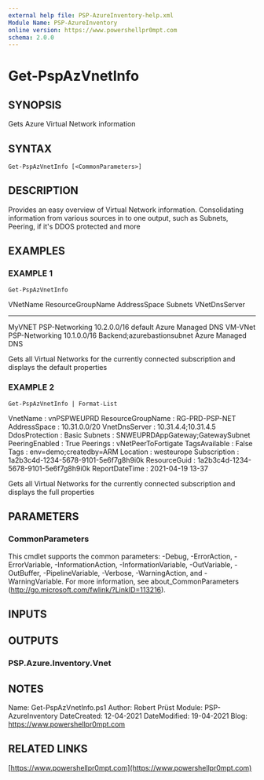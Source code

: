 ```yaml
---
external help file: PSP-AzureInventory-help.xml
Module Name: PSP-AzureInventory
online version: https://www.powershellpr0mpt.com
schema: 2.0.0
---
```


# Get-PspAzVnetInfo

## SYNOPSIS
Gets Azure Virtual Network information

## SYNTAX

```
Get-PspAzVnetInfo [<CommonParameters>]
```

## DESCRIPTION
Provides an easy overview of Virtual Network information.
Consolidating information from various sources in to one output, such as Subnets, Peering, if it's DDOS protected and more

## EXAMPLES

### EXAMPLE 1
```
Get-PspAzVnetInfo
```

VNetName ResourceGroupName AddressSpace Subnets                    VNetDnsServer
-------- ----------------- ------------ -------                    -------------
MyVNET   PSP-Networking    10.2.0.0/16  default                    Azure Managed DNS
VM-VNet  PSP-Networking    10.1.0.0/16  Backend;azurebastionsubnet Azure Managed DNS

Gets all Virtual Networks for the currently connected subscription and displays the default properties

### EXAMPLE 2
```
Get-PspAzVnetInfo | Format-List
```

VnetName          : vnPSPWEUPRD
ResourceGroupName : RG-PRD-PSP-NET
AddressSpace      : 10.31.0.0/20
VnetDnsServer     : 10.31.4.4;10.31.4.5
DdosProtection    : Basic
Subnets           : SNWEUPRDAppGateway;GatewaySubnet
PeeringEnabled    : True
Peerings          : vNetPeerToFortigate
TagsAvailable     : False
Tags              : env=demo;createdby=ARM
Location          : westeurope
Subscription      : 1a2b3c4d-1234-5678-9101-5e6f7g8h9i0k
ResourceGuid      : 1a2b3c4d-1234-5678-9101-5e6f7g8h9i0k
ReportDateTime    : 2021-04-19 13-37

Gets all Virtual Networks for the currently connected subscription and displays the full properties

## PARAMETERS

### CommonParameters
This cmdlet supports the common parameters: -Debug, -ErrorAction, -ErrorVariable, -InformationAction, -InformationVariable, -OutVariable, -OutBuffer, -PipelineVariable, -Verbose, -WarningAction, and -WarningVariable.
For more information, see about_CommonParameters (http://go.microsoft.com/fwlink/?LinkID=113216).

## INPUTS

## OUTPUTS

### PSP.Azure.Inventory.Vnet
## NOTES
Name: Get-PspAzVnetInfo.ps1
Author: Robert Prüst
Module: PSP-AzureInventory
DateCreated: 12-04-2021
DateModified: 19-04-2021
Blog: https://www.powershellpr0mpt.com

## RELATED LINKS

[https://www.powershellpr0mpt.com](https://www.powershellpr0mpt.com)

